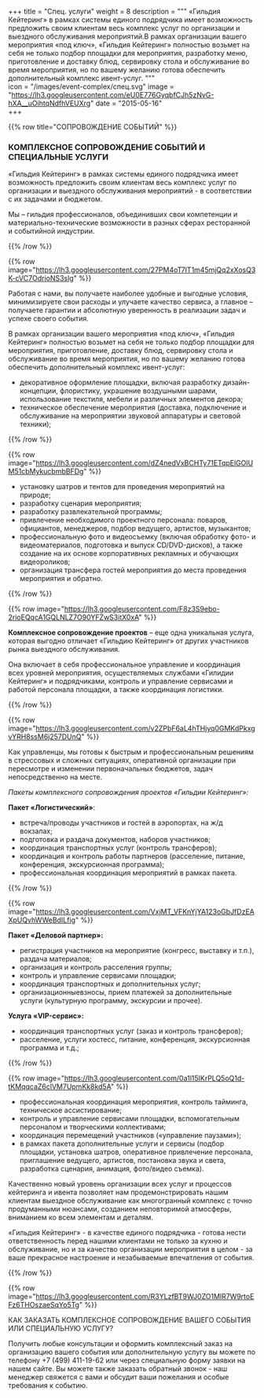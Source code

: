 +++
title = "Спец. услуги"
weight = 8
description = """
  «Гильдия Кейтеринг» в рамках системы единого подрядчика имеет возможность предложить своим клиентам весь комплекс услуг по организации и выездного обслуживания мероприятий.В рамках организации вашего мероприятия «под ключ», «Гильдия Кейтеринг» полностью возьмет на себя не только подбор площадки для мероприятия, разработку меню, приготовление и доставку блюд, сервировку стола и обслуживание во время мероприятия, но по вашему желанию готова обеспечить дополнительный комплекс ивент-услуг.
"""  
icon = "/images/event-complex/спец.svg"
image = "https://lh3.googleusercontent.com/eU0E776GyqbfCJh5zNvG-hXA__uOihtqNdfhVEUXrg"
date = "2015-05-16"  
+++

{{% row title="СОПРОВОЖДЕНИЕ СОБЫТИЙ" %}}

### КОМПЛЕКСНОЕ СОПРОВОЖДЕНИЕ СОБЫТИЙ И СПЕЦИАЛЬНЫЕ УСЛУГИ

«Гильдия Кейтеринг» в рамках системы единого подрядчика имеет возможность предложить своим клиентам весь комплекс услуг по организации и выездного обслуживания мероприятий - в соответствии с их задачами и бюджетом.

<!--more-->

Мы – гильдия профессионалов, объединивших свои компетенции и материально-технические возможности в разных сферах ресторанной и событийной индустрии.

{{% /row %}}

{{% row image="https://lh3.googleusercontent.com/27PM4oT7IT1m45mjQq2xXosQ3K-cVC7OdrioNS3slg" %}}

Работая с нами, вы получаете наиболее удобные и выгодные условия, минимизируете свои расходы и улучаете качество сервиса, а главное – получаете гарантии и абсолютную уверенность в реализации задач и успехе своего события.

В рамках организации вашего мероприятия «под ключ», «Гильдия Кейтеринг» полностью возьмет на себя не только подбор площадки для мероприятия, приготовление, доставку блюд, сервировку стола и обслуживание во время мероприятия, но по вашему желанию готова обеспечить  дополнительный комплекс ивент-услуг:

- декоративное оформление площадки, включая разработку дизайн-концепции, флористику, украшение воздушными шарами, использование текстиля, мебели и различных элементов декора;
- техническое обеспечение мероприятия (доставка, подключение и обслуживание на мероприятии звуковой аппаратуры и световой техники);

{{% /row %}}

{{% row image="https://lh3.googleusercontent.com/dZ4nedVxBCHTy71ETqpElGOlUM51cbMykucbmbBFDg" %}}

- установку шатров и тентов для проведения мероприятий на природе;
- разработку сценария мероприятия;
- разработку развлекательной программы;
- привлечение необходимого проектного персонала: поваров, официантов, менеджеров, подбор ведущего, артистов, музыкантов;
- профессиональную фото и видеосъемку (включая обработку фото- и видеоматериалов, подготовка и выпуск CD/DVD-дисков), а также создание на их основе корпоративных рекламных и обучающих видеороликов;
- организация трансфера гостей мероприятия до места проведения мероприятия и обратно.

{{% /row %}}

{{% row image="https://lh3.googleusercontent.com/F8z3S9ebo-2rioEQqcA1GQLNLZ7O90YFZwS3itX0xA" %}}

**Комплексное сопровождение проектов** – еще одна уникальная услуга, которая выгодно отличает «Гильдию Кейтеринг» от других участников рынка выездного обслуживания.

Она включает в себя профессиональное управление и координация всех уровней мероприятия, осуществляемых службами «Гилидии Кейтеринг» и подрядчиками, контроль и управление сервисами и работой персонала площадки, а также координация логистики.

{{% /row %}}

{{% row image="https://lh3.googleusercontent.com/v2ZPbF6aL4hTHjyq0GMKdPkxgvYRH8ssM6j257DUnQ" %}}

Как управленцы, мы готовы к быстрым и профессиональным решениям в стрессовых и сложных ситуациях, оперативной организации при пересмотре и изменении первоначальных бюджетов, задач непосредственно на месте.

_Пакеты комплексного сопровождения проектов «Гильдии Кейтеринг»:_

**Пакет «Логистический»**:

- встреча/проводы участников и гостей в аэропортах, на ж/д вокзалах;
- подготовка и раздача документов, наборов участников;
- координация транспортных услуг (контроль трансферов);
- координация и контроль работы партнеров (расселение, питание, конференция, экскурсионная программа);
- профессиональная координация мероприятий в рамках пакета.

{{% /row %}}

{{% row image="https://lh3.googleusercontent.com/VxjMT_VFKnYjYA123oGbJfDzEAXpUQvhWWeBdILfig" %}}

**Пакет «Деловой партнер»:**

- регистрация участников на мероприятие (конгресс, выставку и т.п.), раздача материалов;
- организация и контроль расселения группы;
- контроль и управление сервисами площадки;
- координация транспортных и дополнительных услуг;
- организационныевзносы, прием платежей за дополнительные услуги (культурную программу, экскурсии и прочее).

**Услуга «VIP-сервис»:**

- координация транспортных услуг (заказ и контроль трансферов);
- расселение, услуги хостесс, питание, конференция, экскурсионная программа и т.д.;

{{% /row %}}

{{% row image="https://lh3.googleusercontent.com/0a1l15IKrPLQ5oQ1d-tKMqqcaZ6clVM7UpmKk8kd5A" %}}

- профессиональная координация мероприятия, контроль тайминга, техническое ассистирование;
- контроль и управление сервисами площадки, вспомогательным персоналом и творческими коллективами;
- координация перемещений участников («управление паузами»);
- в рамках пакета дополнительные услуги и сервисы (подбор площадки, установка шатров, оперативное привлечение персонала,  приглашение ведущего, артистов, постановка звука и света, разработка сценария, анимация, фото/видео съемка).

Качественно новый уровень организации всех услуг и процессов кейтеринга и ивента позволяет нам продемонстрировать нашим клиентам выездное обслуживание как многогранный комплекс с точно продуманными нюансами, созданием неповторимой атмосферы, вниманием ко всем элементам и деталям.

«Гильдия Кейтеринг» - в качестве единого подрядчика - готова нести ответственность перед нашими клиентами не только за кухню и обслуживание, но и за качество организации мероприятия в целом - за ваше прекрасное настроение и незабываемые впечатления от события.

{{% /row %}}

{{% row image="https://lh3.googleusercontent.com/R3YLzfBT9WJ0ZO1MlR7W9rtoEFz6THOszaeSqYo5Tg" %}}

КАК ЗАКАЗАТЬ КОМПЛЕКСНОЕ СОПРОВОЖДЕНИЕ ВАШЕГО СОБЫТИЯ ИЛИ СПЕЦИАЛЬНУЮ УСЛУГУ?

Получить любые консультации и оформить комплексный заказ на организацию вашего события или дополнительную услугу вы можете по телефону +7 (499) 411-19-62 или через специальную форму заявки на нашем сайте. Вы можете также заказать обратный звонок - наш менеджер свяжется с вами и обсудит ваши пожелания и особые требования к событию.
